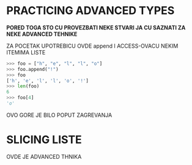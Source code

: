 # PRACTICING ADVANCED TYPES

**PORED TOGA STO CU PROVEZBATI NEKE STVARI JA CU SAZNATI ZA NEKE ADVANCED TEHNIKE**

ZA POCETAK UPOTREBICU OVDE append I ACCESS-OVACU NEKIM ITEMIMA LISTE

```py
>>> foo = ["h", "e", "l", "l", "o"]
>>> foo.append("!")
>>> foo
['h', 'e', 'l', 'l', 'o', '!']
>>> len(foo)
6
>>> foo[4]
'o'
```

OVO GORE JE BILO POPUT ZAGREVANJA

# SLICING LISTE

OVDE JE ADVANCED THNIKA

```py

```

